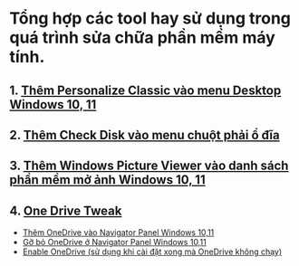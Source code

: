 # Tổng hợp các tool hay sử dụng trong quá trình sửa chữa phần mềm máy tính.
## 1. [Thêm Personalize Classic vào menu Desktop Windows 10, 11](https://github.com/upastork/registry_trick/blob/main/Personalize%20Classic%20Menu%20For%20Windows%2010%2C%2011.reg)
## 2. [Thêm Check Disk vào menu chuột phải ổ đĩa](https://github.com/upastork/registry_trick/blob/main/CheckDIskError.ContextMenu.reg)
## 3. [Thêm Windows Picture Viewer vào danh sách phần mềm mở ảnh Windows 10, 11](https://github.com/upastork/registry_trick/blob/main/Restore_Windows_Photo_Viewer.reg)
## 4. [One Drive Tweak](https://github.com/upastork/registry_trick/tree/main/OneDriveTweak)
- [Thêm OneDrive vào Navigator Panel Windows 10,11](https://github.com/upastork/registry_trick/blob/main/OneDriveTweak/Add_OneDrive_Navigator_Panel_Windows10%2C11.reg)
- [Gỡ bỏ OneDrive ở Navigator Panel Windows 10,11](https://github.com/upastork/registry_trick/blob/main/OneDriveTweak/Remove_OneDrive_from_Navigation_Pane.reg)
- [Enable OneDrive (sử dụng khi cài đặt xong mà OneDrive không chạy)](https://github.com/upastork/registry_trick/blob/main/OneDriveTweak/Remove_OneDrive_from_Navigation_Pane.reg)

